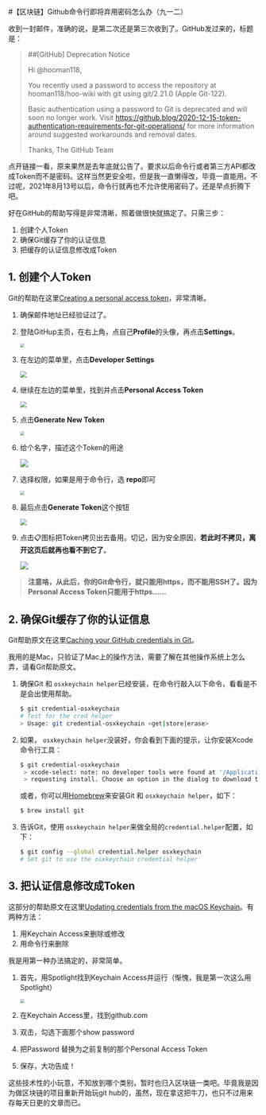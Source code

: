 #【区块链】Github命令行即将弃用密码怎么办（九一二）

收到一封邮件，准确的说，是第二次还是第三次收到了。GitHub发过来的，标题是：

> ##[GitHub] Deprecation Notice
>
> Hi @hooman118,
>
> You recently used a password to access the repository at hooman118/hoo-wiki with git using git/2.21.0 (Apple Git-122).
>
> Basic authentication using a password to Git is deprecated and will soon no longer work. Visit https://github.blog/2020-12-15-token-authentication-requirements-for-git-operations/ for more information around suggested workarounds and removal dates.
>
> Thanks,
> The GitHub Team

点开链接一看，原来果然是去年底就公告了。要求以后命令行或者第三方API都改成Token而不是密码。这样当然更安全啦，但是我一直懒得改，毕竟一直能用。不过呢，2021年8月13号以后，命令行就再也不允许使用密码了。还是早点折腾下吧。

好在GitHub的帮助写得是非常清晰，照着做很快就搞定了。只需三步：

1. 创建个人Token
2. 确保Git缓存了你的认证信息
3. 把缓存的认证信息修改成Token

## 1. 创建个人Token

Git的帮助在这里[Creating a personal access token](https://docs.github.com/en/github/authenticating-to-github/keeping-your-account-and-data-secure/creating-a-personal-access-token)，非常清晰。

1. 确保邮件地址已经验证过了。

2. 登陆GitHup主页，在右上角，点自己**Profile**的头像，再点击**Settings**。

   <img src="https://docs.github.com/assets/images/help/settings/userbar-account-settings.png" style="zoom:50%;" />

3. 在左边的菜单里，点击**Developer Settings**

   <img src="https://docs.github.com/assets/images/help/settings/developer-settings.png" style="zoom:80%;" />

4. 继续在左边的菜单里，找到并点击**Personal Access Token**

   <img src="https://docs.github.com/assets/images/help/settings/personal_access_tokens_tab.png" style="zoom:80%;" />

5. 点击**Generate New Token**

   <img src="https://docs.github.com/assets/images/help/settings/generate_new_token.png" style="zoom:50%;" />

6. 给个名字，描述这个Token的用途

   ![](https://docs.github.com/assets/images/help/settings/token_description.png)

7. 选择权限，如果是用于命令行，选 **repo**即可

   <img src="https://docs.github.com/assets/images/help/settings/token_scopes.gif" style="zoom:50%;" />

8. 最后点击**Generate Token**这个按钮

   <img src="https://docs.github.com/assets/images/help/settings/generate_token.png" style="zoom:80%;" />

9. 点击📋图标把Token拷贝出去备用。切记，因为安全原因，**若此时不拷贝，离开这页后就再也看不到它了**。

   ![](https://docs.github.com/assets/images/help/settings/personal_access_tokens.png)



> **注意咯，从此后，你的Git命令行，就只能用https，而不能用SSH了。因为Personal Access Token只能用于https……**



## 2. 确保Git缓存了你的认证信息

Git帮助原文在这里[Caching your GitHub credentials in Git](https://docs.github.com/en/get-started/getting-started-with-git/caching-your-github-credentials-in-git)。

我用的是Mac，只验证了Mac上的操作方法，需要了解在其他操作系统上怎么弄，请看Git帮助原文。

1. 确保Git 和 `osxkeychain helper`已经安装，在命令行敲入以下命令，看看是不是会出使用帮助。

   ```bash
   $ git credential-osxkeychain
   # Test for the cred helper
   > Usage: git credential-osxkeychain <get|store|erase>
   ```

   

2. 如果， `osxkeychain helper`没装好，你会看到下面的提示，让你安装Xcode 命令行工具：

   ```bash
   $ git credential-osxkeychain
    > xcode-select: note: no developer tools were found at '/Applications/Xcode.app',
    > requesting install. Choose an option in the dialog to download the command line developer tools.
   ```

   或者，你可以用[Homebrew](http://brew.sh/)来安装Git 和 `osxkeychain helper`，如下：

   ```bash
   $ brew install git
   ```

   

3. 告诉Git，使用 `osxkeychain helper`来做全局的`credential.helper`配置，如下：

   ```bash
   $ git config --global credential.helper osxkeychain
   # Set git to use the osxkeychain credential helper
   ```

   

## 3. 把认证信息修改成Token

这部分的帮助原文在这里[Updating credentials from the macOS Keychain](https://docs.github.com/en/get-started/getting-started-with-git/updating-credentials-from-the-macos-keychain#updating-your-credentials-via-keychain-access)。有两种方法：

1. 用Keychain Access来删除或修改
2. 用命令行来删除

我是用第一种办法搞定的，非常简单。

1. 首先，用Spotlight找到Keychain Access并运行（惭愧，我是第一次这么用Spotlight）

   <img src="https://docs.github.com/assets/images/help/setup/keychain-access.png" style="zoom:50%;" />

2. 在Keychain Access里，找到github.com

3. 双击，勾选下面那个show password

4. 把Password 替换为之前复制的那个Personal Access Token

5. 保存，大功告成！

   

这些技术性的小玩意，不知放到哪个类别，暂时也归入区块链一类吧。毕竟我是因为做区块链的项目重新开始玩git hub的，虽然，现在拿这把牛刀，也只不过用来存每天日更的文章而已。